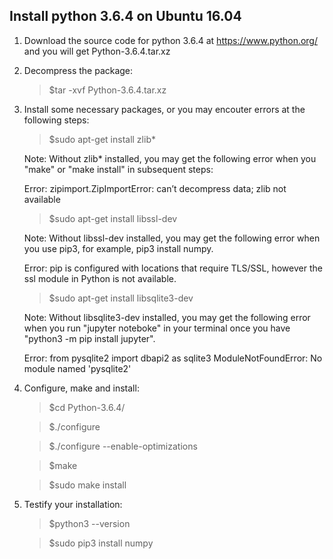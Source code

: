 ## Install python 3.6.4 on Ubuntu 16.04

1. Download the source code for python 3.6.4 at https://www.python.org/ and you will get Python-3.6.4.tar.xz


2. Decompress the package:

   >$tar -xvf Python-3.6.4.tar.xz
 
 
3. Install some necessary packages, or you may encouter errors at the following steps:

   >$sudo apt-get install zlib*
   
   Note: Without zlib* installed, you may get the following error when you "make" or "make install" in subsequent steps:
   
   Error: zipimport.ZipImportError: can’t decompress data; zlib not available 
   
   >$sudo apt-get install libssl-dev
   
   Note: Without libssl-dev installed, you may get the following error when you use pip3, for example, pip3 install numpy.
   
   Error: pip is configured with locations that require TLS/SSL, however the ssl module in Python is not available.

   >$sudo apt-get install libsqlite3-dev
   
   Note: Without libsqlite3-dev installed, you may get the following error when you run "jupyter noteboke" in your terminal once you have "python3 -m pip install jupyter". 
   
   Error: from pysqlite2 import dbapi2 as sqlite3 ModuleNotFoundError: No module named 'pysqlite2'


4. Configure, make and install:
   
   >$cd Python-3.6.4/
   
   >$./configure
   
   >$./configure --enable-optimizations
   
   >$make
   
   >$sudo make install
   
   
5. Testify your installation:

   >$python3 --version
   
   >$sudo pip3 install numpy
   
   
